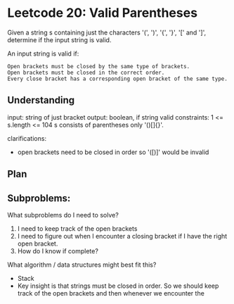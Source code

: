 # Leetcode 20: Valid Parentheses
Given a string s containing just the characters '(', ')', '{', '}', '[' and ']', determine if the input string is valid.

An input string is valid if:

    Open brackets must be closed by the same type of brackets.
    Open brackets must be closed in the correct order.
    Every close bracket has a corresponding open bracket of the same type.


## Understanding

input: string of just bracket
output: boolean, if string valid
constraints:
1 <= s.length <= 104
s consists of parentheses only '()[]{}'.

clarifications:

- open brackets need to be closed in order so '([)]' would be invalid

## Plan

## Subproblems:

What subproblems do I need to solve?

1. I need to keep track of the open brackets
2. I need to figure out when I encounter a closing bracket if I have the right open bracket. 
3. How do I know if complete?

What algorithm / data structures might best fit this?
- Stack
- Key insight is that strings must be closed in order. So we should keep track of the open brackets and then whenever we encounter the


